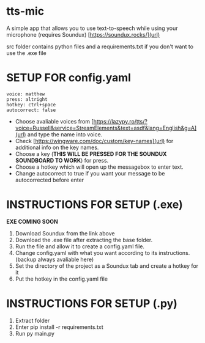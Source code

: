 # tts-mic
A simple app that allows you to use text-to-speech while using your microphone (requires Soundux)
[https://soundux.rocks/](url)

src folder contains python files and a requirements.txt if you don't want to use the .exe file

# SETUP FOR config.yaml
```
voice: matthew
press: altright
hotkey: ctrl+space
autocorrect: false
```
- Choose avaliable voices from [https://lazypy.ro/tts/?voice=Russell&service=StreamElements&text=asdf&lang=English&g=A](url) and type the name into voice.
- Check [https://wingware.com/doc/custom/key-names](url) for additional info on the key names.
- Choose a key (**THIS WILL BE PRESSED FOR THE SOUNDUX SOUNDBOARD TO WORK**) for press.
- Choose a hotkey which will open up the messagebox to enter text.
- Change autocorrect to true if you want your message to be autocorrected before enter



# INSTRUCTIONS FOR SETUP (.exe)
**EXE COMING SOON**
1. Download Soundux from the link above
2. Download the .exe file after extracting the base folder.
3. Run the file and allow it to create a config.yaml file.
4. Change config.yaml with what you want according to its instructions. (backup always avaliable here)
5. Set the directory of the project as a Soundux tab and create a hotkey for it
6. Put the hotkey in the config.yaml file





# INSTRUCTIONS FOR SETUP (.py)
1. Extract folder
2. Enter pip install -r requirements.txt
3. Run py main.py
